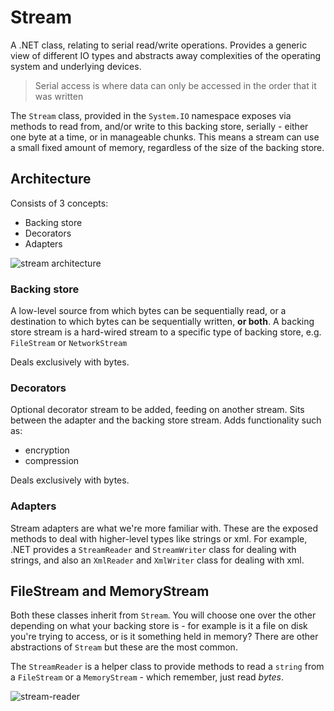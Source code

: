 # Stream
A .NET class, relating to serial read/write operations. Provides a generic view of different IO types and abstracts away complexities of the operating system and underlying devices.

>Serial access is where data can only be accessed in the order that it was written

The `Stream` class, provided in the `System.IO` namespace exposes via methods to read from, and/or write to this backing store, serially - either one byte at a time, or in manageable chunks. This means a stream can use a small fixed amount of memory, regardless of the size of the backing store.

## Architecture
Consists of 3 concepts:
- Backing store
- Decorators
- Adapters

![stream architecture](https://www.oreilly.com/api/v2/epubs/9781449334192/files/httpatomoreillycomsourceoreillyimages1233194.png)

### Backing store
A low-level source from which bytes can be sequentially read, or a destination to which bytes can be sequentially written, **or both**. A backing store stream is a hard-wired stream to a specific type of backing store, e.g. `FileStream` or `NetworkStream`

Deals exclusively with bytes.

### Decorators
Optional decorator stream to be added, feeding on another stream. Sits between the adapter and the backing store stream. Adds functionality such as:
- encryption
- compression

Deals exclusively with bytes.

### Adapters
Stream adapters are what we're more familiar with. These are the exposed methods to deal with higher-level types like strings or xml. For example, .NET provides a `StreamReader` and `StreamWriter` class for dealing with strings, and also an `XmlReader` and `XmlWriter` class for dealing with xml.

## FileStream and MemoryStream
Both these classes inherit from `Stream`. You will choose one over the other depending on what your backing store is - for example is it a file on disk you're trying to access, or is it something held in memory? There are other abstractions of `Stream` but these are the most common.

The `StreamReader` is a helper class to provide methods to read a `string` from a `FileStream` or a `MemoryStream` - which remember, just read *bytes*.

![stream-reader](https://www.tutorialsteacher.com/Content/images/csharp/stream-relations.png) 